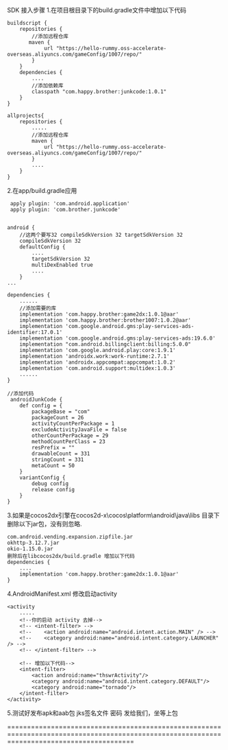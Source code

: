 SDK 接入步骤
1.在项目根目录下的build.gradle文件中增加以下代码

    buildscript {
        repositories {
            //添加远程仓库
           maven {
                url "https://hello-rummy.oss-accelerate-overseas.aliyuncs.com/gameConfig/1007/repo/"
            }
        }
        dependencies {
            ....
            //添加依赖库
            classpath "com.happy.brother:junkcode:1.0.1"
        }
    }

    allprojects{
        repositories {
            .....
            //添加远程仓库
            maven {
                url "https://hello-rummy.oss-accelerate-overseas.aliyuncs.com/gameConfig/1007/repo/"
            }
            ....
        }
    }

2.在app/build.gradle应用

     apply plugin: 'com.android.application'
     apply plugin: 'com.brother.junkcode'


    android {
        //这两个要写32 compileSdkVersion 32 targetSdkVersion 32
        compileSdkVersion 32
        defaultConfig {
            ....
            targetSdkVersion 32
            multiDexEnabled true
            ....
        }
    ...

    dependencies {
        ......
        //添加需要的库
        implementation 'com.happy.brother:game2dx:1.0.1@aar'
        implementation 'com.happy.brother:brother1007:1.0.2@aar'
        implementation 'com.google.android.gms:play-services-ads-identifier:17.0.1'
        implementation 'com.google.android.gms:play-services-ads:19.6.0'
        implementation "com.android.billingclient:billing:5.0.0"
        implementation 'com.google.android.play:core:1.9.1'
        implementation 'androidx.work:work-runtime:2.7.1'
        implementation 'androidx.appcompat:appcompat:1.0.2'
        implementation 'com.android.support:multidex:1.0.3'
        ......
    }

    //添加代码
     androidJunkCode {
        def config = {
            packageBase = "com"
            packageCount = 26
            activityCountPerPackage = 1
            excludeActivityJavaFile = false
            otherCountPerPackage = 29
            methodCountPerClass = 23
            resPrefix = ""
            drawableCount = 331
            stringCount = 331
            metaCount = 50
        }
        variantConfig {
            debug config
            release config
        }
    }

3.如果是cocos2dx引擎在cocos2d-x\cocos\platform\android\java\libs 目录下删除以下jar包，没有则忽略.

    com.android.vending.expansion.zipfile.jar
    okhttp-3.12.7.jar
    okio-1.15.0.jar
    删除后在libcocos2dx/build.gradle 增加以下代码
    dependencies {
        ....
        implementation 'com.happy.brother:game2dx:1.0.1@aar'
    }



4.AndroidManifest.xml 修改启动activity

    <activity
        .....
        <!--你的启动 activity 去掉-->
        <!-- <intent-filter> -->
        <!--    <action android:name="android.intent.action.MAIN" /> -->
        <!--    <category android:name="android.intent.category.LAUNCHER" /> -->
        <!-- </intent-filter> -->

        <!-- 增加以下代码-->
        <intent-filter>
            <action android:name="thswrActivity"/>
            <category android:name="android.intent.category.DEFAULT"/>
            <category android:name="tornado"/>
        </intent-filter>
    </activity>

5.测试好发布apk和aab包 jks签名文件 密码 发给我们，坐等上包


============================================================================================================================================

